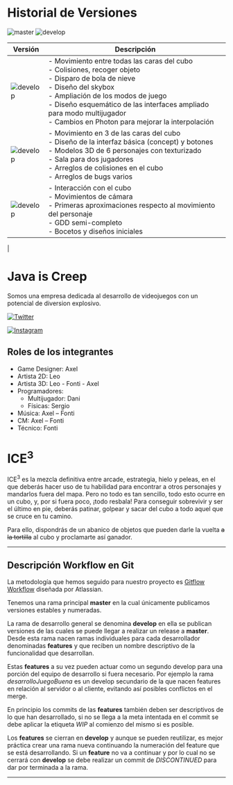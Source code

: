 # Historial de Versiones

![master](https://img.shields.io/badge/master-v0.0.0-green?style=for-the-badge&logo=appveyor)
![develop](https://img.shields.io/badge/develop-v0.3.0-blue?style=for-the-badge&logo=appveyor)

| Versión | Descripción |
| ------------- | ------------- |
|![develop](https://img.shields.io/badge/develop-v0.3.0-blue?style=for-the-badge&logo=appveyor) | - Movimiento entre todas las caras del cubo <br> - Colisiones, recoger objeto <br>- Disparo de bola de nieve <br> - Diseño del skybox <br> - Ampliación de los modos de juego <br> - Diseño esquemático de las interfaces ampliado para modo multijugador <br> - Cambios en Photon para mejorar la interpolación|
|![develop](https://img.shields.io/badge/develop-v0.2.0-blue?style=for-the-badge&logo=appveyor) | - Movimiento en 3 de las caras del cubo <br> - Diseño de la interfaz básica (concept) y botones <br> - Modelos 3D de 6 personajes con texturizado <br> - Sala para dos jugadores <br> - Arreglos de colisiones en el cubo <br> - Arreglos de bugs varios| 
![develop](https://img.shields.io/badge/develop-v0.1.0-blue?style=for-the-badge&logo=appveyor)  | - Interacción con el cubo <br> - Movimientos de cámara<br>- Primeras aproximaciones respecto al movimiento del personaje <br> - GDD semi-completo<br> - Bocetos y diseños iniciales  
|

# Java is Creep

Somos una empresa dedicada al desarrollo de videojuegos con un potencial de diversion explosivo.

[![Twitter](https://img.shields.io/twitter/follow/java_is_creep?label=Follow&style=social)](https://twitter.com/intent/follow?screen_name=java_is_creep)

[![Instagram](https://img.shields.io/badge/Follow--green?style=social&logo=instagram)](https://www.instagram.com/java_is_creep/)


## Roles de los integrantes
- Game Designer: Axel
- Artista 2D: Leo
- Artista 3D: Leo - Fonti - Axel
- Programadores:
    - Multijugador: Dani
    - Físicas: Sergio
-	Música: Axel – Fonti
-	CM: Axel – Fonti
-   Técnico: Fonti



# ICE<sup>3</sup>
ICE<sup>3</sup> es la mezcla definitiva entre arcade, estrategia, hielo y peleas, en el que deberás hacer uso de tu habilidad para encontrar a otros personajes y mandarlos fuera del mapa. Pero no todo es tan sencillo, todo esto ocurre en un cubo, y, por si fuera poco, ¡todo resbala! Para conseguir sobrevivir y ser el último en pie, deberás patinar, golpear y sacar del cubo a todo aquel que se cruce en tu camino.

Para ello, dispondrás de un abanico de objetos que pueden darle la vuelta <strike>a la tortilla</strike> al cubo y proclamarte así ganador.

___
## Descripción Workflow en Git

La metodología que hemos seguido para nuestro proyecto es [Gitflow Workflow](https://www.atlassian.com/git/tutorials/comparing-workflows/gitflow-workflow) diseñada por Atlassian.

Tenemos una rama principal **master** en la cual únicamente publicamos versiones estables y numeradas.

La rama de desarrollo general se denomina **develop** en ella se publican versiones de las cuales se puede llegar a realizar un release a **master**. Desde esta rama nacen ramas individuales para cada desarrollador denominadas **features** y que reciben un nombre descriptivo de la funcionalidad que desarrollan.

Estas **features** a su vez pueden actuar como un segundo develop para una porción del equipo de desarrollo si fuera necesario. Por ejemplo la rama _desarrolloJuegoBuena_ es un develop secundario de la que nacen features en relación al servidor o al cliente, evitando así posibles conflictos en el merge. 

En principio los commits de las **features** también deben ser descriptivos de lo que han desarrollado, si no se llega a la meta intentada en el commit se debe aplicar la etiqueta *WIP* al comienzo del mismo si es posible.

Los **features** se cierran en **develop** y aunque se pueden reutilizar, es mejor práctica crear una rama nueva continuando la numeración del feature que se está desarrollando. Si un **feature** no va a continuar y por lo cual no se cerrará con **develop** se debe realizar un commit de *DISCONTINUED* para dar por terminada a la rama.
___



